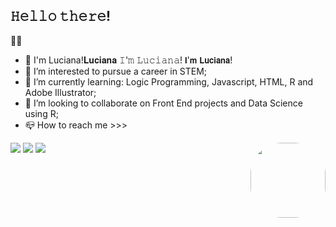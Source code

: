### <h2>𝙷𝚎𝚕𝚕𝚘 𝚝𝚑𝚎𝚛𝚎!</h2> 🙋‍♀️

- 👋 I'm Luciana!𝐋𝐮𝐜𝐢𝐚𝐧𝐚 𝙸'𝚖 𝙻𝚞𝚌𝚒𝚊𝚗𝚊! 𝗜'𝗺 𝗟𝘂𝗰𝗶𝗮𝗻𝗮!
- 🔭 I’m interested to pursue a career in STEM;
- 🌱 I’m currently learning: Logic Programming, Javascript, HTML, R and Adobe Illustrator;
- 👯 I’m looking to collaborate on Front End projects and Data Science using R;
- 📪 How to reach me >>>

<div>
  <a href="https://www.linkedin.com/in/imbiriba-luciana/" target="_blank"><img src="https://img.shields.io/badge/LinkedIn-0077B5?style=for-the-badge&logo=linkedin&logoColor=white" target="_blank"></a>
  <a href="https://twitter.com/Luciimbiriba" target="_blank"><img src="https://img.shields.io/badge/Twitter-1DA1F2?style=for-the-badge&logo=twitter&logoColor=white" target="_blank"></a>
  <a href = "mailto:imbiriba.luciana@gmail.com"><img src="https://img.shields.io/badge/-Gmail-%23333?style=for-the-badge&logo=gmail&logoColor=white" target="_blank"></a>
  <img align="right" height="120" style="border-radius:50px;" src="https://cdn.discordapp.com/attachments/801462596560748574/961200488014045204/Lu-pic.png"> 
</div>


